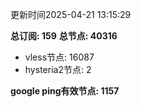 更新时间2025-04-21 13:15:29

**总订阅: 159**
**总节点: 40316**
- vless节点: 16087
- hysteria2节点: 2

**google ping有效节点: 1157**
